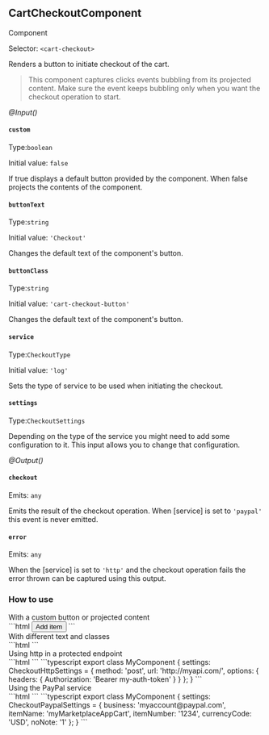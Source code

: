 ## CartCheckoutComponent
<span class="badge badge-warning">Component</span>

Selector: `<cart-checkout>`

Renders a button to initiate checkout of the cart.



<blockquote class="doc note bg-light">This component captures clicks events bubbling from its projected content. Make sure the event keeps bubbling only when
you want the checkout operation to start.</blockquote>



*@Input()*


#### `custom`
Type:`boolean`

Initial value: `false`

If true displays a default button provided by the component. When false projects the contents of the component.



#### `buttonText`
Type:`string`

Initial value: `'Checkout'`

Changes the default text of the component's button.



#### `buttonClass`
Type:`string`

Initial value: `'cart-checkout-button'`

Changes the default text of the component's button.



#### `service`
Type:`CheckoutType`

Initial value: `'log'`

Sets the type of service to be used when initiating the checkout.



#### `settings`
Type:`CheckoutSettings`

Depending on the type of the service you might need to add some configuration to it. This input allows you to change that
configuration.




*@Output()*



#### `checkout`
Emits: `any`

Emits the result of the checkout operation. When [service] is set to `'paypal'` this event is never emitted.



#### `error`
Emits: `any`

When the [service] is set to `'http'` and the checkout operation fails the error thrown can be captured using this output.









































### How to use

<div class="how-to-use">With a custom button or projected content</div>
```html
<cart-checkout [custom]="true">
   <button type="button" class="my-custom-class">Add item</button>
</cart-checkout>
```


<div class="how-to-use">With different text and classes</div>
```html
<cart-checkout [buttonText]="'Add item'" buttonClass="'my-custom-class'">
</cart-checkout>
```


<div class="how-to-use">Using http in a protected endpoint</div>
```html
<cart-checkout [service]="'http'" settings="settings">
</cart-checkout>
```
```typescript
export class MyComponent {
  settings: CheckoutHttpSettings = {
    method: 'post',
    url: 'http://myapi.com/',
    options: { headers: { Authorization: 'Bearer my-auth-token' } }
  };
}
```


<div class="how-to-use">Using the PayPal service</div>
```html
<cart-checkout [service]="'paypal'" settings="settings">
</cart-checkout>
```
```typescript
export class MyComponent {
 settings: CheckoutPaypalSettings = {
   business: 'myaccount@paypal.com',
   itemName: 'myMarketplaceAppCart',
   itemNumber: '1234',
   currencyCode: 'USD',
   noNote: '1'
 };
}
```



